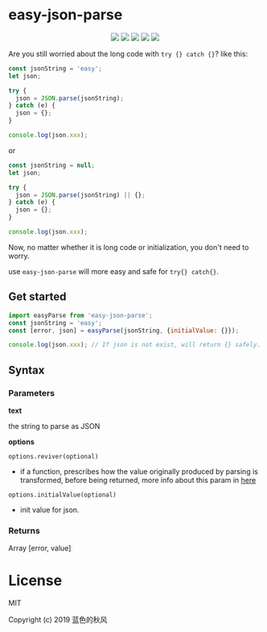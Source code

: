 # easy-json-parse

<p align="center">
    <a href="https://travis-ci.org/hua1995116/easy-json-parse"><img src="https://travis-ci.org/hua1995116/easy-json-parse.svg?branch=master" /></a>
    <a href="https://codecov.io/gh/hua1995116/easy-json-parse"><img src="https://codecov.io/gh/hua1995116/easy-json-parse/branch/master/graph/badge.svg" /></a>
    <a href="https://npmcharts.com/compare/easy-json-parse?minimal=true" rel="nofollow"><img src="https://img.shields.io/npm/dm/easy-json-parse.svg" style="max-width:100%;"></a>
    <a href="https://www.npmjs.com/package/easy-json-parse" rel="nofollow"><img src="https://img.shields.io/npm/v/easy-json-parse.svg" style="max-width:100%;"></a>
    <a href="https://www.npmjs.com/package/easy-json-parse" rel="nofollow"><img src="https://img.shields.io/npm/l/easy-json-parse.svg?style=flat" style="max-width:100%;"></a>
</p>

Are you still worried about the long code with `try {} catch {}`? like this:

```javascript
const jsonString = 'easy';
let json;

try {
  json = JSON.parse(jsonString);
} catch (e) {
  json = {};
}

console.log(json.xxx);
```
or
```javascript
const jsonString = null;
let json;

try {
  json = JSON.parse(jsonString) || {};
} catch (e) {
  json = {};
}

console.log(json.xxx);
```

Now, no matter whether it is long code or initialization, you don't need to worry.

use `easy-json-parse` will more easy and safe for `try{} catch{}`.

## Get started


```javascript
import easyParse from 'easy-json-parse';
const jsonString = 'easy';
const [error, json] = easyParse(jsonString, {initialValue: {}});

console.log(json.xxx); // If json is not exist, will return {} safely.
```

## Syntax

### Parameters

**text**

the string to parse as JSON

**options**

`options.reviver(optional)`

- if a function, prescribes how the value originally produced by parsing is transformed, before being returned, more info about this param in [here](https://developer.mozilla.org/en-US/docs/Web/JavaScript/Reference/Global_Objects/JSON/parse#Example.3A_Using_the_reviver_parameter)

`options.initialValue(optional)`
- init value for json.

### Returns

Array [error, value]

# License

MIT

Copyright (c) 2019 蓝色的秋风